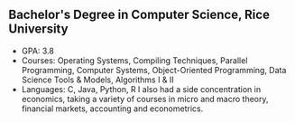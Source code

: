 ## Bachelor's Degree in Computer Science, Rice University
* GPA: 3.8
* Courses: Operating Systems, Compiling Techniques, Parallel Programming, Computer Systems, Object-Oriented Programming, Data Science Tools & Models, Algorithms I & II
* Languages: C, Java, Python, R
I also had a side concentration in economics, taking a variety of courses in micro and macro theory, financial markets, accounting and econometrics.
